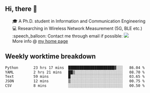 <h2 > Hi, there 👋 </h3>

<div >
 <ul>
 🎓 A Ph.D. student in Information and Communication Engineering <br>
 💻 Researching in Wireless Network Measurement (5G, BLE etc.)<br>
 :speech_balloon: Contact me through email if possible: <a href="mailto:ethanjia@sjtu.edu.cn"><img src="https://img.shields.io/badge/-ethanjia@sjtu.edu.cn-c14438?style=plastic&logo=Gmail&logoColor=white&link=mailto:mailto:ethanjia@sjtu.edu.cn"></a> <br>
  More info @ <a href="https://haifengjia.github.io">my home page</a>
 </ul>
</div>

<h2 >
Weekly worktime breakdown
</h1>


<!--START_SECTION:waka-->

```txt
Python       23 hrs 17 mins  █████████████████████▓░░░   86.04 %
YAML         2 hrs 21 mins   ██▒░░░░░░░░░░░░░░░░░░░░░░   08.70 %
Text         59 mins         █░░░░░░░░░░░░░░░░░░░░░░░░   03.65 %
JSON         12 mins         ▒░░░░░░░░░░░░░░░░░░░░░░░░   00.75 %
CSV          8 mins          ░░░░░░░░░░░░░░░░░░░░░░░░░   00.50 %
```

<!--END_SECTION:waka-->



